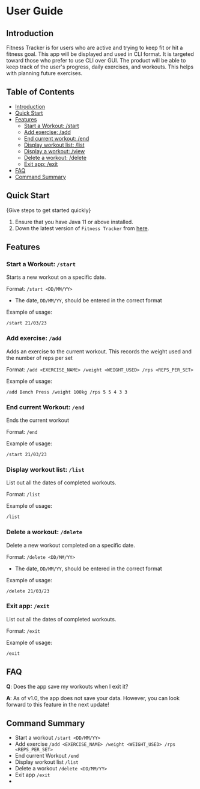 # User Guide

## Introduction

Fitness Tracker is for users who are active and trying to keep fit or hit a fitness goal. This app will be 
displayed and used in CLI format. It is targeted toward those who prefer to use CLI over GUI.
The product will be able to keep track of the user's progress, daily exercises, and workouts. This helps with 
planning future exercises.

## Table of Contents
- [Introduction](#introduction)
- [Quick Start](#quick-start)
- [Features](#features)
  - [Start a Workout: /start](#start-a-workout--start)
  - [Add exercise: /add](#add-exercise--add)
  - [End current workout: /end](#end-current-workout--end)
  - [Display workout list: /list](#display-workout-list--list)
  - [Display a workout: /view](#display-workout-view--list)
  - [Delete a workout: /delete](#delete-a-workout--delete)
  - [Exit app: /exit](#exit-app--exit)
- [FAQ](#faq)
- [Command Summary](#command-summary)

## Quick Start

{Give steps to get started quickly}

1. Ensure that you have Java 11 or above installed.
1. Down the latest version of `Fitness Tracker` from [here](https://github.com/AY2223S2-CS2113-T14-1).

## Features

### Start a Workout: `/start`
Starts a new workout on a specific date.

Format: `/start <DD/MM/YY>`

* The date, `DD/MM/YY`, should be entered in the correct format 

Example of usage: 

`/start 21/03/23`

### Add exercise: `/add`
Adds an exercise to the current workout. This records the weight used and the number of reps per set

Format: `/add <EXERCISE_NAME> /weight <WEIGHT_USED> /rps <REPS_PER_SET>`

Example of usage:

`/add Bench Press /weight 100kg /rps 5 5 4 3 3`

### End current Workout: `/end`
Ends the current workout

Format: `/end`

Example of usage:

`/start 21/03/23`

### Display workout list: `/list`
List out all the dates of completed workouts.

Format: `/list`

Example of usage:

`/list`

### Delete a workout: `/delete`
Delete a new workout completed on a specific date.

Format: `/delete <DD/MM/YY>`

* The date, `DD/MM/YY`, should be entered in the correct format

Example of usage:

`/delete 21/03/23`

### Exit app: `/exit`
List out all the dates of completed workouts.

Format: `/exit`

Example of usage:

`/exit`

## FAQ

**Q**: Does the app save my workouts when I exit it?

**A**: As of v1.0, the app does not save your data. However, you can look forward to this feature in the next update!

## Command Summary

* Start a workout `/start <DD/MM/YY>`
* Add exercise `/add <EXERCISE_NAME> /weight <WEIGHT_USED> /rps <REPS_PER_SET>`
* End current Workout `/end`
* Display workout list `/list`
* Delete a workout `/delete <DD/MM/YY>`
* Exit app `/exit`
* 